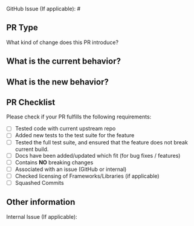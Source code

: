 
GitHub Issue (If applicable): #

<!-- Link to relevant GitHub issue if applicable. All PRs should be associated with an issue (GitHub issue or internal) -->

## PR Type

What kind of change does this PR introduce?
<!-- Please uncomment one or more that apply to this PR

- Bugfix
- Feature
- Code style update (formatting)
- Refactoring (no functional changes, no api changes)
- Build or CI related changes
- Documentation content changes
- Project automation
- Other... Please describe:

-->

## What is the current behavior?

<!-- Please describe the current behavior that you are modifying, or link to a relevant issue. -->


## What is the new behavior?

<!-- Please describe the new behavior after your modifications. -->


## PR Checklist

Please check if your PR fulfills the following requirements:

- [ ] Tested code with current upstream repo
- [ ] Added new tests to the test suite for the feature
- [ ] Tested the full test suite, and ensured that the feature does not break current build.
- [ ] Docs have been added/updated which fit (for bug fixes / features)
- [ ] Contains **NO** breaking changes
- [ ] Associated with an issue (GitHub or internal)
- [ ] Checked licensing of Frameworks/Libraries (if applicable)
- [ ] Squashed Commits 

<!-- If you are unsure on how to squash commits, please refer to the following link for help:
https://www.devroom.io/2011/07/05/git-squash-your-latests-commits-into-one/
-->

<!-- If this PR contains a breaking change, please describe the impact below, and why this change had to be introduced.
     Please note that breaking changes are likely to be rejected -->


## Other information

<!-- Please provide any additional information if necessary -->

Internal Issue (If applicable):
<!-- Link to relevant internal issue if applicable. All PRs should be associated with an issue (GitHub issue or internal) -->
<!-- Template modified from Platform Uno Github, under the Apache 2.0 License-->
